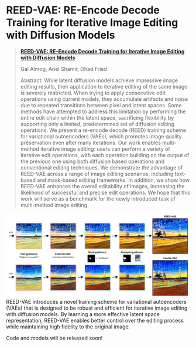 # REED-VAE: RE-Encode Decode Training for Iterative Image Editing with Diffusion Models

> <a href="https://reed-vae.github.io/">**REED-VAE: RE-Encode Decode Training for Iterative Image Editing with Diffusion Models**</a>
>
> Gal Almog, Ariel Shamir, Ohad Fried
>
> Abstract: While latent diffusion models achieve impressive image editing results, their application to iterative editing of the same image is severely restricted. When trying to apply consecutive edit operations using current models, they accumulate artifacts and noise due to repeated transitions between pixel and latent spaces. Some methods have attempted to address this limitation by performing the entire edit chain within the latent space, sacrificing flexibility by supporting only a limited, predetermined set of diffusion editing operations. We present a re-encode decode (REED) training scheme for variational autoencoders (VAEs), which promotes image quality preservation even after many iterations. Our work enables multi-method iterative image editing: users can perform a variety of iterative edit operations, with each operation building on the output of the previous one using both diffusion based operations and conventional editing techniques. We demonstrate the advantage of REED-VAE across a range of image editing scenarios, including text-based and mask-based editing frameworks. In addition, we show how REED-VAE enhances the overall editability of images, increasing the likelihood of successful and precise edit operations. We hope that this work will serve as a benchmark for the newly introduced task of multi-method image editing.

<p>
    <img src="docs/teaser.png" width="800px"/>  
    <br/>
    REED-VAE introduces a novel training scheme for variational autoencoders (VAEs) that is designed to be robust and efficient for iterative image editing with diffusion models. By learning a more effective latent space representation, REED-VAE enables better control over the editing process while maintaining high fidelity to the original image.
</p>

Code and models will be released soon!